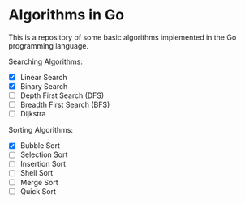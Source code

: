 # Algorithms in Go

This is a repository of some basic algorithms implemented in the Go programming language.

Searching Algorithms:
- [x] Linear Search
- [x] Binary Search
- [ ] Depth First Search (DFS)
- [ ] Breadth First Search (BFS)
- [ ] Dijkstra 

Sorting Algorithms:
- [x] Bubble Sort
- [ ] Selection Sort
- [ ] Insertion Sort
- [ ] Shell Sort
- [ ] Merge Sort
- [ ] Quick Sort
